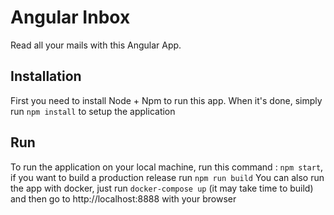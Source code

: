 # Angular Inbox

Read all your mails with this Angular App.

## Installation

First you need to install Node + Npm to run this app. When it's done, simply run `npm install` to setup the application

## Run

To run the application on your local machine, run this command : `npm start`, if you want to build a production release run `npm run build`
You can also run the app with docker, just run `docker-compose up` (it may take time to build) and then go to http://localhost:8888 with your browser
